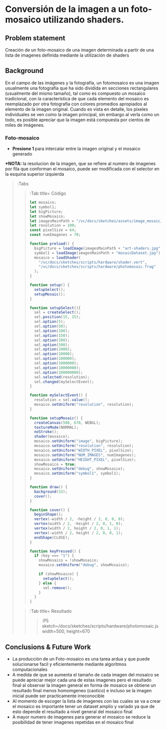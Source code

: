 # Conversión de la imagen a un foto-mosaico utilizando shaders.

## Problem statement

Creación de un foto-mosaico de una imagen determinada a partir de una lista de imagenes definida mediante la utilización de shaders

## Background

En el campo de las imágenes y la fotografía, un fotomosaico es una imagen usualmente una fotografía que ha sido dividida en secciones rectangulares (usualmente del mismo tamaño), tal como es compuesto un mosaico tradicional, con la característica de que cada elemento del mosaico es reemplazado por otra fotografía con colores promedios apropiados al elemento de la imagen original. Cuando es vista en detalle, los píxeles individuales se ven como la imagen principal, sin embargo al verla como un todo, es posible apreciar que la imagen está compuesta por cientos de miles de imágenes.

### Foto-mosaico

<ul>
  <li><b>Presione 1 </b>para intercalar entre la imagen original y el mosaico generado</li>
</ul>

<b>*NOTA: </b> la resolucion de la imagen, que se refiere al numero de imagenes por fila que conforman el mosaico, puede ser modificada con el selector en la esquina superior izquierda

> :Tabs
> >:Tab title= Código
> > ```js
> > let mosaico;
> > let symbol1;
> > let bigPicture;
> > let showMosaico;
> > let imagesMainPath = "/vc/docs/sketches/assets/image_mosaic/";
> > let resolution = 100;
> > const pixelSize = 64;
> > const numImagenes = 70;
> > 
> > function preload() {
> >   bigPicture = loadImage(imagesMainPath + "art-shaders.jpg");
> >   symbol1 = loadImage(imagesMainPath + "mosaicDataset.jpg");
> >   mosaico = loadShader(
> >     "/vc/docs/sketches/scripts/hardware/shader.vert",
> >     "/vc/docs/sketches/scripts/hardware/photomosaic.frag"
> >   );
> > }
> > 
> > function setup() {
> >   setupSelect();
> >   setupMosaic();
> > }
> > 
> > function setupSelect(){
> >   sel = createSelect();
> >   sel.position(15, 15);
> >   sel.option(5);
> >   sel.option(50);
> >   sel.option(100);
> >   sel.option(150);
> >   sel.option(200);
> >   sel.option(500);
> >   sel.option(2000);
> >   sel.option(10000);
> >   sel.option(100000);
> >   sel.option(1000000);
> >   sel.option(10000000);
> >   sel.option(100000000);
> >   sel.selected(resolution);
> >   sel.changed(mySelectEvent);
> > }
> > 
> > function mySelectEvent() {
> >   resolution = sel.value();
> >   mosaico.setUniform("resolution", resolution);
> > }
> > 
> > function setupMosaic() {
> >   createCanvas(500, 670, WEBGL);
> >   textureMode(NORMAL);
> >   noStroke();
> >   shader(mosaico);
> >   mosaico.setUniform("image", bigPicture);
> >   mosaico.setUniform("resolution", resolution);
> >   mosaico.setUniform("WIDTH_PIXEL", pixelSize);
> >   mosaico.setUniform("NUM_IMAGES", numImagenes);
> >   mosaico.setUniform("HEIGHT_PIXEL", pixelSize);
> >   showMosaico = true;
> >   mosaico.setUniform("debug", showMosaico);
> >   mosaico.setUniform("symbol1", symbol1);
> > }
> > 
> > function draw() {
> >   background(33);
> >   cover();
> > }
> > 
> > function cover() {
> >   beginShape();
> >   vertex(-width / 2, -height / 2, 0, 0, 0);
> >   vertex(width / 2, -height / 2, 0, 1, 0);
> >   vertex(width / 2, height / 2, 0, 1, 1);
> >   vertex(-width / 2, height / 2, 0, 0, 1);
> >   endShape(CLOSE);
> > }
> > 
> > function keyPressed() {
> >   if (key === "1") {
> >     showMosaico = !showMosaico;
> >     mosaico.setUniform("debug", showMosaico);
> > 
> >     if (showMosaico) {
> >       setupSelect();
> >     } else {
> >       sel.remove();
> >     }
> >   }
> > }
> > ``` 
>
> >:Tab title= Resultado
> > > :P5 sketch=/docs/sketches/scripts/hardware/photomosaic.js width=500, height=670

## Conclusions & Future Work

<ul>
  <li>La producción de un Foto-mosaico es una tarea ardua y que puede solucionarse facil y eficientemente mediante algoritmos computacionales</li>
  <li>A medida de que se aumenta el tamaño de cada imagen del mosaico se puede apreciar mejor cada una de estas imagenes pero el resultado final al observar la imagen general en forma de mosaico se obtiene un resultado final menos homomgeneo (caotico) e incluso se la imagen inicial puede ser practicamente irreconocible</li>
  <li>Al momento de escoger la lista de imagenes con las cuales se va a crear el mosaico es importante tener un dataset amplio y variado ya que de esto depende el resultado a nivel general del mosaico final</li>
  <li>A mayor numero de imagenes para generar el mosaico se reduce la posibilidad de tener imagenes repetidas en el mosaico final</li>
</ul>